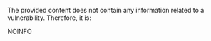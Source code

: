 The provided content does not contain any information related to a vulnerability. Therefore, it is:

NOINFO